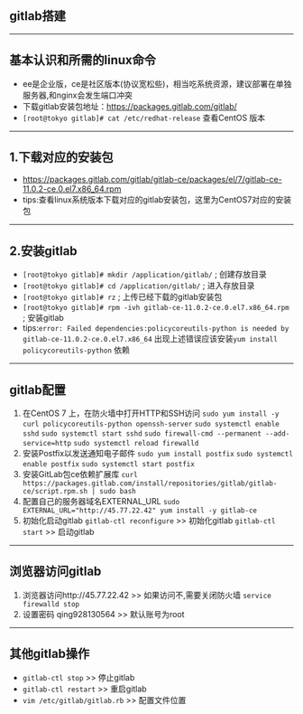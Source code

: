 ﻿## gitlab搭建 ##
----------
## 基本认识和所需的linux命令 ##
 - ee是企业版，ce是社区版本(协议宽松些)，相当吃系统资源，建议部署在单独服务器,和nginx会发生端口冲突
 - 下载gitlab安装包地址：https://packages.gitlab.com/gitlab/
 - `[root@tokyo gitlab]# cat /etc/redhat-release` 查看CentOS 版本
 
----------
## 1.下载对应的安装包 ##
 - https://packages.gitlab.com/gitlab/gitlab-ce/packages/el/7/gitlab-ce-11.0.2-ce.0.el7.x86_64.rpm
 - tips:查看linux系统版本下载对应的gitlab安装包，这里为CentOS7对应的安装包

----------
## 2.安装gitlab ##
 - `[root@tokyo gitlab]# mkdir /application/gitlab/` ; 创建存放目录
 - `[root@tokyo gitlab]# cd /application/gitlab/` ; 进入存放目录
 - `[root@tokyo gitlab]# rz` ; 上传已经下载的gitlab安装包
 - `[root@tokyo gitlab]# rpm -ivh gitlab-ce-11.0.2-ce.0.el7.x86_64.rpm` ; 安装gitlab
 - tips:`error: Failed dependencies:policycoreutils-python is needed by gitlab-ce-11.0.2-ce.0.el7.x86_64` 出现上述错误应该安装`yum install policycoreutils-python` 依赖
 
----------
## gitlab配置 ##
 1. 在CentOS 7 上，在防火墙中打开HTTP和SSH访问
   `sudo yum install -y curl policycoreutils-python openssh-server`
   `sudo systemctl enable sshd`
   `sudo systemctl start sshd`
   `sudo firewall-cmd --permanent --add-service=http`
   `sudo systemctl reload firewalld` 
 2. 安装Postfix以发送通知电子邮件
   `sudo yum install postfix`
   `sudo systemctl enable postfix`
   `sudo systemctl start postfix`
 3. 安装GitLab包ce依赖扩展库
   `curl https://packages.gitlab.com/install/repositories/gitlab/gitlab-ce/script.rpm.sh | sudo bash`
 4. 配置自己的服务器域名EXTERNAL_URL
   `sudo EXTERNAL_URL="http://45.77.22.42" yum install -y gitlab-ce`
 5. 初始化启动gitlab
   `gitlab-ctl reconfigure` >> 初始化gitlab
   `gitlab-ctl start` >> 启动gitlab

----------
## 浏览器访问gitlab ##
 1. 浏览器访问http://45.77.22.42 >> 如果访问不,需要关闭防火墙  `service firewalld stop`
 2. 设置密码 qing928130564 >> 默认账号为root
 

----------
## 其他gitlab操作 ##
 - `gitlab-ctl stop` >> 停止gitlab
 - `gitlab-ctl restart` >> 重启gitlab
 -  `vim /etc/gitlab/gitlab.rb` >> 配置文件位置
